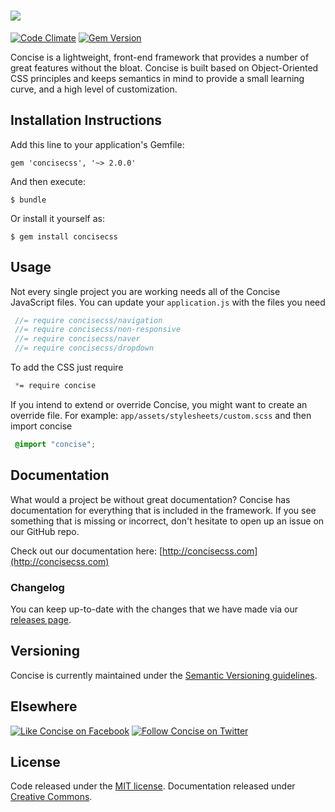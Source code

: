 # [<img src="http://i.imgur.com/4t1ClRx.png">](http://concisecss.com/)

[![Code Climate](https://codeclimate.com/github/ConciseCSS/concise.css-gem.png)](https://codeclimate.com/github/ConciseCSS/concise.css-gem)
[![Gem Version](https://badge.fury.io/rb/concisecss.svg)](http://badge.fury.io/rb/concisecss)

Concise is a lightweight, front-end framework that provides a number of great features without the bloat. Concise is built based on Object-Oriented CSS principles and keeps semantics in mind to provide a small learning curve, and a high level of customization.

## Installation Instructions

Add this line to your application's Gemfile:

    gem 'concisecss', '~> 2.0.0'

And then execute:

    $ bundle

Or install it yourself as:

    $ gem install concisecss

## Usage

Not every single project you are  working needs all of the Concise JavaScript files. You can update your `application.js` with the files you need
   ```js
    //= require concisecss/navigation
    //= require concisecss/non-responsive
    //= require concisecss/naver
    //= require concisecss/dropdown
   ```
To add the CSS just require
   ```css
    *= require concise
   ```
If you intend to extend or override Concise, you might want to create an override file. For example: `app/assets/stylesheets/custom.scss` and then import concise
   ```css
    @import "concise";
   ```

## Documentation

What would a project be without great documentation? Concise has documentation for everything that is included in the framework. If you see something that is missing or incorrect, don't hesitate to open up an issue on our GitHub repo.

Check out our documentation here: [http://concisecss.com](http://concisecss.com)

### Changelog

You can keep up-to-date with the changes that we have made via our [releases page](https://github.com/ConciseCSS/concise.css-gem/releases).

## Versioning

Concise is currently maintained under the [Semantic Versioning guidelines](http://semver.org/).

## Elsewhere

[![Like Concise on Facebook](http://i.imgur.com/4dy5UUK.png)](https://facebook.com/ConciseCSS)
[![Follow Concise on Twitter](http://i.imgur.com/4AkKsMx.png)](https://twitter.com/ConciseCSS)

## License

Code released under the [MIT license](https://github.com/ConciseCSS/concise.css/blob/master/LICENSE). Documentation released under [Creative Commons](http://creativecommons.org/licenses/by-sa/4.0/).
